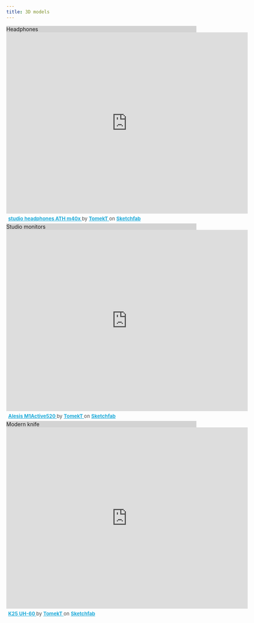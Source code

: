 ```yaml
---
title: 3D models
---
```


<div class="panel panel-default" style=" scroll-snap-align: center;"> 
  <div class="panel-heading"  style="background-color: lightgrey">Headphones</div>
  <div class="panel-body"><div class="sketchfab-embed-wrapper"> <iframe title="studio headphones ATH m40x" frameborder="0" allowfullscreen mozallowfullscreen="true" webkitallowfullscreen="true" allow="autoplay; fullscreen; xr-spatial-tracking" xr-spatial-tracking execution-while-out-of-viewport execution-while-not-rendered web-share width="640" height="480" src="https://sketchfab.com/models/46233822f4a74664af41bb674a126f0a/embed"> </iframe> <p style="font-size: 13px; font-weight: normal; margin: 5px; color: #4A4A4A;"> <a href="https://sketchfab.com/3d-models/studio-headphones-ath-m40x-46233822f4a74664af41bb674a126f0a?utm_medium=embed&utm_campaign=share-popup&utm_content=46233822f4a74664af41bb674a126f0a" target="_blank" style="font-weight: bold; color: #1CAAD9;"> studio headphones ATH m40x </a> by <a href="https://sketchfab.com/TomekT?utm_medium=embed&utm_campaign=share-popup&utm_content=46233822f4a74664af41bb674a126f0a" target="_blank" style="font-weight: bold; color: #1CAAD9;"> TomekT </a> on <a href="https://sketchfab.com?utm_medium=embed&utm_campaign=share-popup&utm_content=46233822f4a74664af41bb674a126f0a" target="_blank" style="font-weight: bold; color: #1CAAD9;">Sketchfab</a></p></div></div>
</div>

<div class="panel panel-default" style=" scroll-snap-align: center;"> 
  <div class="panel-heading" style="background-color: lightgrey">Studio monitors</div>
  <div class="panel-body"><div class="sketchfab-embed-wrapper"> <iframe title="Alesis M1Active520" frameborder="0" allowfullscreen mozallowfullscreen="true" webkitallowfullscreen="true" allow="autoplay; fullscreen; xr-spatial-tracking" xr-spatial-tracking execution-while-out-of-viewport execution-while-not-rendered web-share width="640" height="480" src="https://sketchfab.com/models/18a71b4b292243c5a6e926c788242754/embed"> </iframe> <p style="font-size: 13px; font-weight: normal; margin: 5px; color: #4A4A4A;"> <a href="https://sketchfab.com/3d-models/alesis-m1active520-18a71b4b292243c5a6e926c788242754?utm_medium=embed&utm_campaign=share-popup&utm_content=18a71b4b292243c5a6e926c788242754" target="_blank" style="font-weight: bold; color: #1CAAD9;"> Alesis M1Active520 </a> by <a href="https://sketchfab.com/TomekT?utm_medium=embed&utm_campaign=share-popup&utm_content=18a71b4b292243c5a6e926c788242754" target="_blank" style="font-weight: bold; color: #1CAAD9;"> TomekT </a> on <a href="https://sketchfab.com?utm_medium=embed&utm_campaign=share-popup&utm_content=18a71b4b292243c5a6e926c788242754" target="_blank" style="font-weight: bold; color: #1CAAD9;">Sketchfab</a></p></div></div>
</div>

<div class="panel panel-default" style=" scroll-snap-align: center;"> 
  <div class="panel-heading" style="background-color: lightgrey">Modern knife</div>
  <div class="panel-body"><div class="sketchfab-embed-wrapper"> <iframe title="K25 UH-60" frameborder="0" allowfullscreen mozallowfullscreen="true" webkitallowfullscreen="true" allow="autoplay; fullscreen; xr-spatial-tracking" xr-spatial-tracking execution-while-out-of-viewport execution-while-not-rendered web-share width="640" height="480" src="https://sketchfab.com/models/c5ec330b419148efb811974393312f70/embed"> </iframe> <p style="font-size: 13px; font-weight: normal; margin: 5px; color: #4A4A4A;"> <a href="https://sketchfab.com/3d-models/k25-uh-60-c5ec330b419148efb811974393312f70?utm_medium=embed&utm_campaign=share-popup&utm_content=c5ec330b419148efb811974393312f70" target="_blank" style="font-weight: bold; color: #1CAAD9;"> K25 UH-60 </a> by <a href="https://sketchfab.com/TomekT?utm_medium=embed&utm_campaign=share-popup&utm_content=c5ec330b419148efb811974393312f70" target="_blank" style="font-weight: bold; color: #1CAAD9;"> TomekT </a> on <a href="https://sketchfab.com?utm_medium=embed&utm_campaign=share-popup&utm_content=c5ec330b419148efb811974393312f70" target="_blank" style="font-weight: bold; color: #1CAAD9;">Sketchfab</a></p></div></div>
</div>
